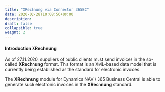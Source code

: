 ```yaml
---
title: "XRechnung via Connector 365BC"
date: 2020-02-28T10:08:56+09:00
description: 
draft: false
collapsible: true
weight: 2
---
```


#### Introduction XRechnung

As of 27.11.2020, suppliers of public clients must send invoices in the so-called **XRechnung** format. This format is an XML-based data model that is currently being established as the standard for electronic invoices.

The **XRechnung** module for Dynamics NAV / 365 Business Central is able to generate such electronic invoices in the **XRechnung** standard.